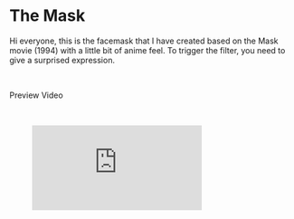 # The Mask

Hi everyone, this is the facemask that I have created based on the Mask movie (1994) with a little bit of anime feel.
To trigger the filter, you need to give a surprised expression.

<!-- blank line -->
<br>
<!-- blank line -->

Preview Video
<!-- blank line -->
<br>
<!-- blank line -->
<!-- blank line -->
<figure class="video_container">
  <iframe src="https://www.youtube.com/embed/hzSC_gk5LQE" frameborder="0" allowfullscreen="true"> </iframe>
</figure>
<!-- blank line -->
